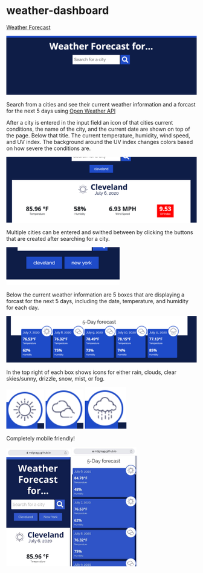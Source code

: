 # weather-dashboard

[Weather Forecast](https://mdgragg.github.io/weather-dashboard/) 

<img src="https://raw.githubusercontent.com/mdgragg/weather-dashboard/master/assets/images/screenshots/1.png" width="600" />

Search from a cities and see their current weather information and a forcast for the next 5 days using [Open Weather API](https://openweathermap.org/api) 

After a city is entered in the input field an icon of that cities current conditions, the name of the city, and the current date are shown on top of the page. Below that title. The current temperature, humidity, wind speed, and UV index. The background around the UV index changes colors based on how severe the conditions are.

<img src="https://raw.githubusercontent.com/mdgragg/weather-dashboard/master/assets/images/screenshots/3.png" width="600" />

Multiple cities can be entered and swithed between by clicking the buttons that are created after searching for a city.

<img src="https://raw.githubusercontent.com/mdgragg/weather-dashboard/master/assets/images/screenshots/4.png" width="300" />

Below the current weather information are 5 boxes that are displaying a forcast for the next 5 days, including the date, temperature, and humidity for each day.

<img src="https://raw.githubusercontent.com/mdgragg/weather-dashboard/master/assets/images/screenshots/5.png" width="600"  /> 

In the top right of each box shows icons for either rain, clouds, clear skies/sunny, drizzle, snow, mist, or fog.

<img src="https://raw.githubusercontent.com/mdgragg/weather-dashboard/master/assets/images/screenshots/6.png" width="100"  /> <img src="https://raw.githubusercontent.com/mdgragg/weather-dashboard/master/assets/images/screenshots/7.png" width="100" /> <img src="https://raw.githubusercontent.com/mdgragg/weather-dashboard/master/assets/images/screenshots/8.png" width="110" />

Completely mobile friendly!

<img src="https://raw.githubusercontent.com/mdgragg/weather-dashboard/master/assets/images/screenshots/9.jpg" width="170" /> <img src="https://raw.githubusercontent.com/mdgragg/weather-dashboard/master/assets/images/screenshots/10.jpg" width="170" />
